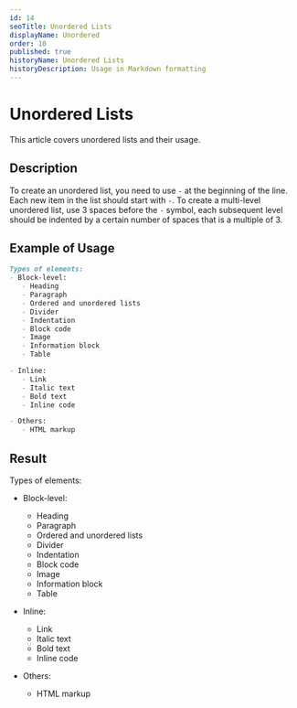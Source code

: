 ```yaml
---
id: 14
seoTitle: Unordered Lists
displayName: Unordered
order: 10
published: true
historyName: Unordered Lists
historyDescription: Usage in Markdown formatting
---
```


# Unordered Lists
This article covers unordered lists and their usage.


## Description
To create an unordered list, you need to use `-` at the beginning of the line. Each new item in the list should start with `-`. To create a multi-level unordered list, use 3 spaces before the `-` symbol, each subsequent level should be indented by a certain number of spaces that is a multiple of 3.


## Example of Usage
```md
Types of elements:
- Block-level:
   - Heading
   - Paragraph
   - Ordered and unordered lists
   - Divider
   - Indentation
   - Block code
   - Image
   - Information block
   - Table

- Inline:
   - Link
   - Italic text
   - Bold text
   - Inline code

- Others:
   - HTML markup
```


## Result

Types of elements:
- Block-level:
   - Heading
   - Paragraph
   - Ordered and unordered lists
   - Divider
   - Indentation
   - Block code
   - Image
   - Information block
   - Table

- Inline:
   - Link
   - Italic text
   - Bold text
   - Inline code

- Others:
   - HTML markup
```
